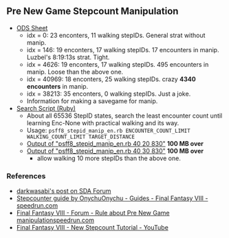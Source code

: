 ## Pre New Game Stepcount Manipulation

- [ODS Sheet](./psff8rta-stepid-manip-en.zip)
  - idx = 0: 23 enconters, 11 walking stepIDs. General strat without manip.
  - idx = 146: 19 enconters, 17 walking stepIDs. 17 encounters in manip. Luzbel's 8:19:13s strat. Tight.
  - idx = 4626: 19 enconters, 17 walking stepIDs. 495 encounters in manip. Loose than the above one.
  - idx = 40969: 18 enconters, 25 walking stepIDs. crazy **4340 encounters** in manip.
  - idx = 38213: 35 enconters, 0 walking stepIDs. Just a joke.
  - Information for making a savegame for manip.
- [Search Script (Ruby)](./psff8_stepid_manip_en.rb)
  - About all 65536 StepID states, search the least encounter count until learning Enc-None with practical walking and its way.
  - Usage: `psff8_stepid_manip_en.rb ENCOUNTER_COUNT_LIMIT WALKING_COUNT_LIMIT TARGET_DISTANCE`
  - [Output of "psff8_stepid_manip_en.rb 40 20 830"](./psff8_stepid_manip_40_20_830.zip) **100 MB over**
  - [Output of "psff8_stepid_manip_en.rb 40 30 830"](./psff8_stepid_manip_40_30_830.zip) **100 MB over**
    - allow walking 10 more stepIDs than the above one.

### References

- [darkwasabi's post on SDA Forum]( https://forum.speeddemosarchive.com/post/final_fantasy_viii_improving_on_old_847_run725.html#final_fantasy_viii_improving_on_old_847_run725)
- [Stepcounter guide by OnychuOnychu - Guides - Final Fantasy VIII - speedrun.com](https://www.speedrun.com/ff8/guide/ud8pg)
- [Final Fantasy VIII - Forum - Rule about Pre New Game manipulationspeedrun.com](https://www.speedrun.com/ff8/thread/nci3o)
- [Final Fantasy VIII - New Stepcount Tutorial - YouTube](https://www.youtube.com/watch?v=9JSVOUJHY6g)
